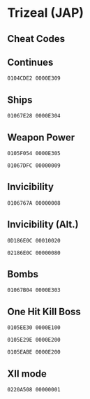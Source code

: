 # Trizeal (JAP)

## Cheat Codes

## Continues

```
0104CDE2 0000E309 
```

## Ships

```
01067E28 0000E304 

```

## Weapon Power

```
0105F054 0000E305

01067DFC 00000009 

```

## Invicibility

```
0106767A 00000008 

```

## Invicibility (Alt.)

```
0D186E0C 00010020 

02186E0C 00000080
```

## Bombs

```
01067B04 0000E303 

```

## One Hit Kill Boss

```
0105EE30 0000E100

0105E29E 0000E200

0105EABE 0000E200
```

## XII mode

```
0220A508 00000001 
```

